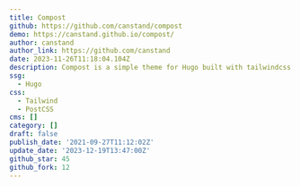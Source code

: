 ```yaml
---
title: Compost
github: https://github.com/canstand/compost
demo: https://canstand.github.io/compost/
author: canstand
author_link: https://github.com/canstand
date: 2023-11-26T11:18:04.104Z
description: Compost is a simple theme for Hugo built with tailwindcss.
ssg:
  - Hugo
css:
  - Tailwind
  - PostCSS
cms: []
category: []
draft: false
publish_date: '2021-09-27T11:12:02Z'
update_date: '2023-12-19T13:47:00Z'
github_star: 45
github_fork: 12
---
```

